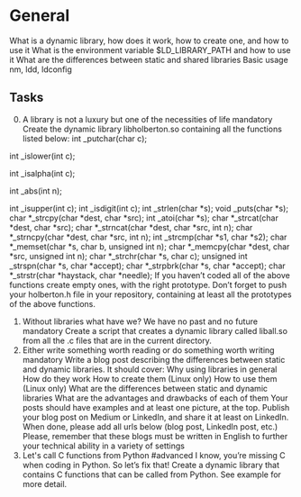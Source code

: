 # General
What is a dynamic library, how does it work, how to create one, and how to use it
What is the environment variable $LD_LIBRARY_PATH and how to use it
What are the differences between static and shared libraries
Basic usage nm, ldd, ldconfig

## Tasks
0. A library is not a luxury but one of the necessities of life mandatory
Create the dynamic library libholberton.so containing all the functions listed below:
int _putchar(char c);

int _islower(int c);

int _isalpha(int c);

int _abs(int n);

int _isupper(int c);
int _isdigit(int c);
int _strlen(char *s);
void _puts(char *s);
char *_strcpy(char *dest, char *src);
int _atoi(char *s);
char *_strcat(char *dest, char *src);
char *_strncat(char *dest, char *src, int n);
char *_strncpy(char *dest, char *src, int n);
int _strcmp(char *s1, char *s2);
char *_memset(char *s, char b, unsigned int n);
char *_memcpy(char *dest, char *src, unsigned int n);
char *_strchr(char *s, char c);
unsigned int _strspn(char *s, char *accept);
char *_strpbrk(char *s, char *accept);
char *_strstr(char *haystack, char *needle);
If you haven’t coded all of the above functions create empty ones, with the right prototype.
Don’t forget to push your holberton.h file in your repository, containing at least all the prototypes of the above functions.
1. Without libraries what have we? We have no past and no future mandatory
Create a script that creates a dynamic library called liball.so from all the .c files that are in the current directory.
2. Either write something worth reading or do something worth writing mandatory
Write a blog post describing the differences between static and dynamic libraries. It should cover:
Why using libraries in general
How do they work
How to create them (Linux only)
How to use them (Linux only)
What are the differences between static and dynamic libraries
What are the advantages and drawbacks of each of them
Your posts should have examples and at least one picture, at the top. Publish your blog post on Medium or LinkedIn, and share it at least on LinkedIn.
When done, please add all urls below (blog post, LinkedIn post, etc.)
Please, remember that these blogs must be written in English to further your technical ability in a variety of settings
3. Let's call C functions from Python #advanced
I know, you’re missing C when coding in Python. So let’s fix that!
Create a dynamic library that contains C functions that can be called from Python. See example for more detail.


